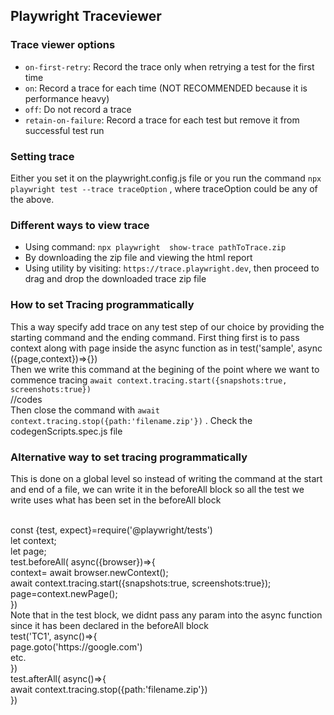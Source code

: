 ## Playwright Traceviewer


### Trace viewer options
- `on-first-retry`: Record the trace only when retrying a test for the first time
- `on`: Record a trace for each time (NOT RECOMMENDED because it is performance heavy)
- `off`: Do not record a trace
- `retain-on-failure`: Record a trace for each test but remove it from successful test run

### Setting trace
Either you set it on the playwright.config.js file or you run the command `npx playwright test --trace traceOption` , where traceOption could be any of the above.
### Different ways to view trace
- Using command: `npx playwright  show-trace pathToTrace.zip`
- By downloading the zip file and viewing the html report
- Using utility by visiting: `https://trace.playwright.dev`, then proceed to drag and drop the downloaded trace zip file 

### How to set Tracing programmatically
This a way specify add trace on any test step of our choice by providing the starting command and the ending command. First thing first is to pass context along with page inside the async function as in test('sample', async ({page,context})=>{}) <br>
Then we write this command at the begining of the point where we want to commence tracing `await context.tracing.start({snapshots:true, screenshots:true})`
<br>
//codes
<br>
Then close the command with `await context.tracing.stop({path:'filename.zip'})` . Check the codegenScripts.spec.js file

### Alternative way to set tracing programmatically
This is done on a global level so instead of writing the command at the start and end of a file, we can write it in the beforeAll block so all the test we write uses what has been set in the beforeAll block

<br>
const {test, expect}=require('@playwright/tests')
<br>
let context;
<br>
let page;
<br>
test.beforeAll( async({browser})=>{
    <br>
    context= await browser.newContext();
    <br>
    await context.tracing.start({snapshots:true, screenshots:true});
    <br>
    page=context.newPage();
    <br>
    })
<br>
Note that in the test block, we didnt pass any param into the async function since it has been declared in the beforeAll block
<br>
test('TC1', async()=>{  
    <br>
    page.goto('https://google.com')
    <br>
    etc.
    <br>
})
<br>
test.afterAll( async()=>{
      <br>
 await context.tracing.stop({path:'filename.zip'})
   <br>
})
  <br>
  
